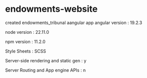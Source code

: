 # endowments-website

created endowments_tribunal aangular app
angular version : 19.2.3

node version : 22.11.0

npm version : 11.2.0

Style Sheets : SCSS

Server-side rendering and static gen : y

Server Routing and App engine APIs : n
